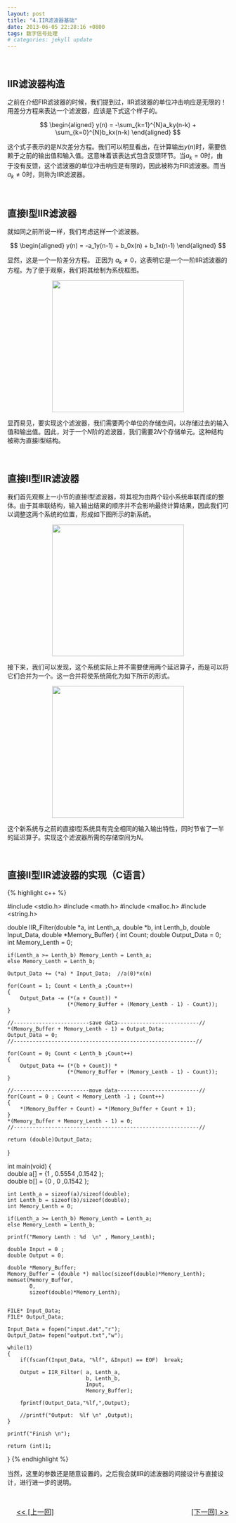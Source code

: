 ```yaml
---
layout: post
title: "4.IIR滤波器基础"
date: 2013-06-05 22:28:16 +0800
tags: 数字信号处理
# categories: jekyll update
---
```


&nbsp;
## IIR滤波器构造
之前在介绍FIR滤波器的时候，我们提到过，IIR滤波器的单位冲击响应是无限的！用差分方程来表达一个滤波器，应该是下式这个样子的。

$$
\begin{aligned}
y(n) = -\sum_{k=1}^{N}a_ky(n-k) + \sum_{k=0}^{N}b_kx(n-k)
\end{aligned}
$$

这个式子表示的是$N$次差分方程。我们可以明显看出，在计算输出$y(n)$时，需要依赖于之前的输出值和输入值。这意味着该表达式包含反馈环节。当$a_k = 0$时，由于没有反馈，这个滤波器的单位冲击响应是有限的，因此被称为FIR滤波器。而当$a_k \neq 0$时，则称为IIR滤波器。


&nbsp;
## 直接I型IIR滤波器
就如同之前所说一样，我们考虑这样一个滤波器。

$$
\begin{aligned}
y(n) = -a_1y(n-1) + b_0x(n) + b_1x(n-1)
\end{aligned}
$$

显然，这是一个一阶差分方程。 正因为 $a_k \ne 0$，这表明它是一个一阶IIR滤波器的方程。为了便于观察，我们将其绘制为系统框图。

<div align=center><img src="{{ site.baseurl }}/assets/IIR-Filter/IIR-Filter-Sys1.jpeg" width="300"></div>

显而易见，要实现这个滤波器，我们需要两个单位的存储空间，以存储过去的输入值和输出值。因此，对于一个$N$阶的滤波器，我们需要$2N$个存储单元。这种结构被称为直接I型结构。

&nbsp;
## 直接II型IIR滤波器
我们首先观察上一小节的直接I型滤波器，将其视为由两个较小系统串联而成的整体。由于其串联结构，输入输出结果的顺序并不会影响最终计算结果，因此我们可以调整这两个系统的位置，形成如下图所示的新系统。

<div align=center><img src="{{ site.baseurl }}/assets/IIR-Filter/IIR-Filter-Sys2.jpeg" width="300"></div>


接下来，我们可以发现，这个系统实际上并不需要使用两个延迟算子，而是可以将它们合并为一个。这一合并将使系统简化为如下所示的形式。

<div align=center><img src="{{ site.baseurl }}/assets/IIR-Filter/IIR-Filter-Sys3.jpeg" width="300"></div>

这个新系统与之前的直接I型系统具有完全相同的输入输出特性，同时节省了一半的延迟算子。实现这个滤波器所需的存储空间为$N$。


&nbsp;
## 直接II型IIR滤波器的实现（C语言）

{% highlight c++ %}

#include <stdio.h>
#include <math.h>
#include <malloc.h>
#include <string.h>
 
 
double IIR_Filter(double *a, int Lenth_a,
                  double *b, int Lenth_b,
                  double Input_Data,
                  double *Memory_Buffer) 
{
    int Count;
    double Output_Data = 0; 
    int Memory_Lenth = 0;
    
    if(Lenth_a >= Lenth_b) Memory_Lenth = Lenth_a;
    else Memory_Lenth = Lenth_b;
    
    Output_Data += (*a) * Input_Data;  //a(0)*x(n)             
    
    for(Count = 1; Count < Lenth_a ;Count++)
    {
        Output_Data -= (*(a + Count)) *
                       (*(Memory_Buffer + (Memory_Lenth - 1) - Count));                                       
    } 
    
    //------------------------save data--------------------------// 
    *(Memory_Buffer + Memory_Lenth - 1) = Output_Data;
    Output_Data = 0;
    //----------------------------------------------------------// 
    
    for(Count = 0; Count < Lenth_b ;Count++)
    {    	
        Output_Data += (*(b + Count)) *
                       (*(Memory_Buffer + (Memory_Lenth - 1) - Count));      
    }
    
    //------------------------move data--------------------------// 
    for(Count = 0 ; Count < Memory_Lenth -1 ; Count++)
    {
    	*(Memory_Buffer + Count) = *(Memory_Buffer + Count + 1);
    }
    *(Memory_Buffer + Memory_Lenth - 1) = 0;
    //-----------------------------------------------------------//
 
    return (double)Output_Data; 
}
 
int main(void)
{    
    double a[] = {1   , 0.5554 ,0.1542 };   
    double b[] = {0   ,      0 ,0.1542 };	
   
    int Lenth_a = sizeof(a)/sizeof(double);
    int Lenth_b = sizeof(b)/sizeof(double);
    int Memory_Lenth = 0;
    
    if(Lenth_a >= Lenth_b) Memory_Lenth = Lenth_a;
    else Memory_Lenth = Lenth_b;
    
    printf("Memory Lenth : %d  \n" , Memory_Lenth); 
   
    double Input = 0 ;
    double Output = 0;
    
    double *Memory_Buffer;
    Memory_Buffer = (double *) malloc(sizeof(double)*Memory_Lenth);  
    memset(Memory_Buffer,
           0,
           sizeof(double)*Memory_Lenth);
    
 
    FILE* Input_Data;
    FILE* Output_Data;
     
    Input_Data = fopen("input.dat","r"); 
    Output_Data= fopen("output.txt","w"); 
    
    while(1)
    {
        if(fscanf(Input_Data, "%lf", &Input) == EOF)  break;
        
        Output = IIR_Filter( a, Lenth_a,
                             b, Lenth_b,
                             Input,
                             Memory_Buffer);
 
        fprintf(Output_Data,"%lf,",Output);
        
    	//printf("Output:  %lf \n" ,Output);
    }	
    
    printf("Finish \n");
 
    return (int)1;
}
{% endhighlight %}

当然，这里的参数还是随意设置的。之后我会就IIR的滤波器的间接设计与直接设计，进行进一步的说明。

&nbsp;
&nbsp;
<div style="font-size:16px">
    <span style="float:right"> 
        <a href="{% link _posts/2013-06-10-IIR-Filter-Design-1.md %}"> [下一回] >> </a>
    </span>　
        <a href="{% link _posts/2013-05-29-FIR-Filter-Design-2.md %}"> << [上一回] </a>
</div>
